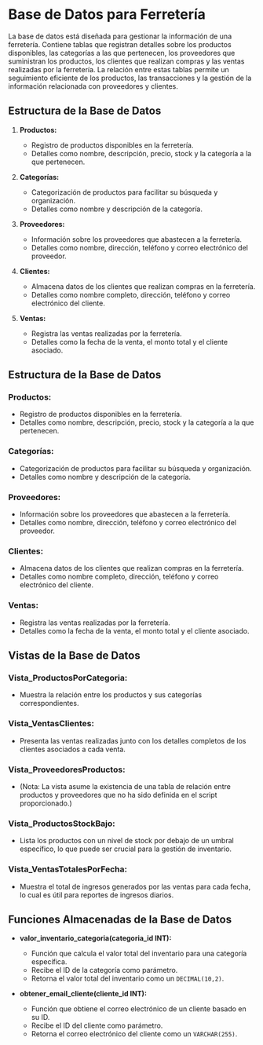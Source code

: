 # Base de Datos para Ferretería

La base de datos está diseñada para gestionar la información de una ferretería. Contiene tablas que registran detalles sobre los productos disponibles, las categorías a las que pertenecen, los proveedores que suministran los productos, los clientes que realizan compras y las ventas realizadas por la ferretería. La relación entre estas tablas permite un seguimiento eficiente de los productos, las transacciones y la gestión de la información relacionada con proveedores y clientes.

## Estructura de la Base de Datos

1. **Productos:**
   - Registro de productos disponibles en la ferretería.
   - Detalles como nombre, descripción, precio, stock y la categoría a la que pertenecen.

2. **Categorías:**
   - Categorización de productos para facilitar su búsqueda y organización.
   - Detalles como nombre y descripción de la categoría.

3. **Proveedores:**
   - Información sobre los proveedores que abastecen a la ferretería.
   - Detalles como nombre, dirección, teléfono y correo electrónico del proveedor.

4. **Clientes:**
   - Almacena datos de los clientes que realizan compras en la ferretería.
   - Detalles como nombre completo, dirección, teléfono y correo electrónico del cliente.

5. **Ventas:**
   - Registra las ventas realizadas por la ferretería.
   - Detalles como la fecha de la venta, el monto total y el cliente asociado.


## Estructura de la Base de Datos

### Productos:
- Registro de productos disponibles en la ferretería.
- Detalles como nombre, descripción, precio, stock y la categoría a la que pertenecen.

### Categorías:
- Categorización de productos para facilitar su búsqueda y organización.
- Detalles como nombre y descripción de la categoría.

### Proveedores:
- Información sobre los proveedores que abastecen a la ferretería.
- Detalles como nombre, dirección, teléfono y correo electrónico del proveedor.

### Clientes:
- Almacena datos de los clientes que realizan compras en la ferretería.
- Detalles como nombre completo, dirección, teléfono y correo electrónico del cliente.

### Ventas:
- Registra las ventas realizadas por la ferretería.
- Detalles como la fecha de la venta, el monto total y el cliente asociado.

## Vistas de la Base de Datos

### Vista_ProductosPorCategoria:
- Muestra la relación entre los productos y sus categorías correspondientes.

### Vista_VentasClientes:
- Presenta las ventas realizadas junto con los detalles completos de los clientes asociados a cada venta.

### Vista_ProveedoresProductos:
- (Nota: La vista asume la existencia de una tabla de relación entre productos y proveedores que no ha sido definida en el script proporcionado.)

### Vista_ProductosStockBajo:
- Lista los productos con un nivel de stock por debajo de un umbral específico, lo que puede ser crucial para la gestión de inventario.

### Vista_VentasTotalesPorFecha:
- Muestra el total de ingresos generados por las ventas para cada fecha, lo cual es útil para reportes de ingresos diarios.

## Funciones Almacenadas de la Base de Datos

- **valor_inventario_categoria(categoria_id INT):**
  - Función que calcula el valor total del inventario para una categoría específica.
  - Recibe el ID de la categoría como parámetro.
  - Retorna el valor total del inventario como un `DECIMAL(10,2)`.

- **obtener_email_cliente(cliente_id INT):**
  - Función que obtiene el correo electrónico de un cliente basado en su ID.
  - Recibe el ID del cliente como parámetro.
  - Retorna el correo electrónico del cliente como un `VARCHAR(255)`.
